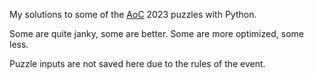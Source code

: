 My solutions to some of the [AoC](https://adventofcode.com/) 2023 puzzles with Python.

Some are quite janky, some are better. Some are more optimized, some less.

Puzzle inputs are not saved here due to the rules of the event.